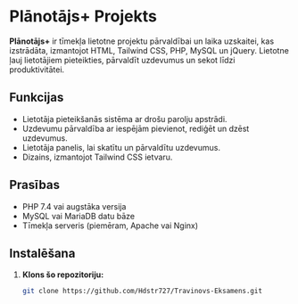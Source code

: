 # Plānotājs+ Projekts

**Plānotājs+** ir tīmekļa lietotne projektu pārvaldībai un laika uzskaitei, kas izstrādāta, izmantojot HTML, Tailwind CSS, PHP, MySQL un jQuery. Lietotne ļauj lietotājiem pieteikties, pārvaldīt uzdevumus un sekot līdzi produktivitātei.

## Funkcijas

- Lietotāja pieteikšanās sistēma ar drošu parolju apstrādi.
- Uzdevumu pārvaldība ar iespējām pievienot, rediģēt un dzēst uzdevumus.
- Lietotāja panelis, lai skatītu un pārvaldītu uzdevumus.
- Dizains, izmantojot Tailwind CSS ietvaru.

## Prasības

- PHP 7.4 vai augstāka versija
- MySQL vai MariaDB datu bāze
- Tīmekļa serveris (piemēram, Apache vai Nginx)

## Instalēšana

1. **Klons šo repozitoriju:**

   ```bash
   git clone https://github.com/Hdstr727/Travinovs-Eksamens.git

